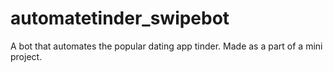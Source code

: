 # automatetinder_swipebot
A bot that automates the popular dating app tinder. Made as a part of a mini project.
